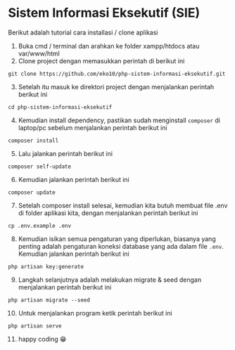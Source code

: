 # Sistem Informasi Eksekutif (SIE)

Berikut adalah tutorial cara installasi / clone aplikasi
1. Buka cmd / terminal dan arahkan ke folder xampp/htdocs atau var/www/html
2. Clone project dengan memasukkan perintah di berikut ini
```
git clone https://github.com/eko10/php-sistem-informasi-eksekutif.git
```
3. Setelah itu masuk ke direktori project dengan menjalankan perintah berikut ini
```
cd php-sistem-informasi-eksekutif
```
4. Kemudian install dependency, pastikan sudah menginstall `composer` di laptop/pc sebelum menjalankan perintah berikut ini
```
composer install
```
5. Lalu jalankan perintah berikut ini
```
composer self-update
```
6. Kemudian jalankan perintah berikut ini
```
composer update
```
7. Setelah composer install selesai, kemudian kita butuh membuat file .env di folder aplikasi kita, dengan menjalankan perintah berikut ini
```
cp .env.example .env
```
8. Kemudian isikan semua pengaturan yang diperlukan, biasanya yang penting adalah pengaturan koneksi database yang ada dalam file `.env`. Kemudian jalankan perintah berikut ini
```
php artisan key:generate
```
9. Langkah selanjutnya adalah melakukan migrate & seed dengan menjalankan perintah berikut ini
```
php artisan migrate --seed
```
10. Untuk menjalankan program ketik perintah berikut ini
```
php artisan serve
```
11.	happy coding :grin:
